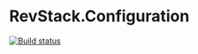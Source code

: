 # RevStack.Configuration

[![Build status](https://ci.appveyor.com/api/projects/status/tgwg3aice1jg0qqg?svg=true)](https://ci.appveyor.com/project/tachyon1337/configuration)
